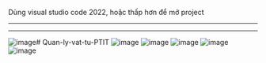 Dùng visual studio code 2022, hoặc thấp hơn để mở project
___
___
![image](https://github.com/PearTNhat/Quan-ly-vat-tu-PTIT/assets/99273772/3c091b24-a339-400f-91dd-e5728aa02a21)# Quan-ly-vat-tu-PTIT
![image](https://github.com/PearTNhat/Quan-ly-vat-tu-PTIT/assets/99273772/393222da-28ce-4da8-b2fb-0551937952c4)
![image](https://github.com/PearTNhat/Quan-ly-vat-tu-PTIT/assets/99273772/52f28745-f882-4b45-b654-21cbb8dc15ca)
![image](https://github.com/PearTNhat/Quan-ly-vat-tu-PTIT/assets/99273772/1a36d93d-eeb0-4a12-98e3-2dc71796b1e7)
![image](https://github.com/PearTNhat/Quan-ly-vat-tu-PTIT/assets/99273772/68886299-a46d-49b5-88ba-913f398d23dc)
![image](https://github.com/PearTNhat/Quan-ly-vat-tu-PTIT/assets/99273772/ef950ed4-c931-444a-8750-453cbdecb56a)

